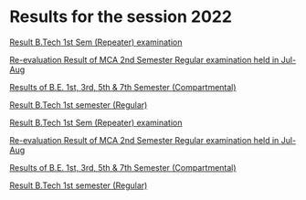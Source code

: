 
# Results for the session 2022

[Result B.Tech 1st Sem (Repeater) examination](https://astu.ac.in/?page_id=30325 "Result B.Tech 1st Sem (Repeater) examination")

[Re-evaluation Result of MCA 2nd Semester Regular examination held in Jul-Aug](https://astu.ac.in/?page_id=30437 "Re-evaluation Result of MCA 2nd Semester Regular examination held in Jul-Aug")

[Results of B.E. 1st, 3rd, 5th & 7th Semester (Compartmental)](https://astu.ac.in/?page_id=30671 "Results of B.E. 1st, 3rd, 5th & 7th Semester (Compartmental)")


[Result B.Tech 1st semester (Regular)](https://astu.ac.in/?page_id=30306 "Result B.Tech 1st semester (Regular)")


[Result B.Tech 1st Sem (Repeater) examination](https://astu.ac.in/?page_id=30325 "Result B.Tech 1st Sem (Repeater) examination")

[Re-evaluation Result of MCA 2nd Semester Regular examination held in Jul-Aug](https://astu.ac.in/?page_id=30437 "Re-evaluation Result of MCA 2nd Semester Regular examination held in Jul-Aug")

[Results of B.E. 1st, 3rd, 5th & 7th Semester (Compartmental)](https://astu.ac.in/?page_id=30671 "Results of B.E. 1st, 3rd, 5th & 7th Semester (Compartmental)")


[Result B.Tech 1st semester (Regular)](https://astu.ac.in/?page_id=30306 "Result B.Tech 1st semester (Regular)")



